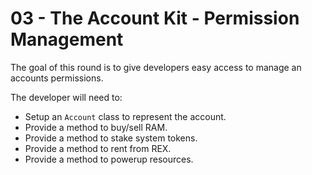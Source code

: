 # 03 - The Account Kit - Permission Management

The goal of this round is to give developers easy access to manage an accounts permissions.

The developer will need to:

- Setup an `Account` class to represent the account.
- Provide a method to buy/sell RAM.
- Provide a method to stake system tokens.
- Provide a method to rent from REX.
- Provide a method to powerup resources.